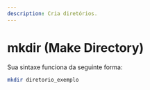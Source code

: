 ```yaml
---
description: Cria diretórios.
---
```


# mkdir (Make Directory)

Sua sintaxe funciona da seguinte forma:

```bash
mkdir diretorio_exemplo
```
